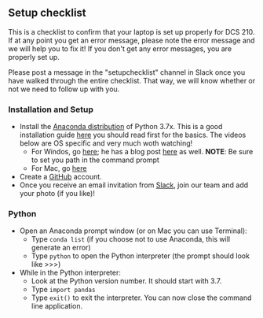 ## Setup checklist

This is a checklist to confirm that your laptop is set up properly for DCS 210. If at any point you get an error message, please note the error message and we will help you to fix it! 
If you don't get any error messages, you are properly set up.

Please post a message in the "setupchecklist" channel in Slack once you have walked through the entire checklist. That way, we will know whether or not we need to follow up with you.


### Installation and Setup
* Install the [Anaconda distribution](http://continuum.io/downloads) of Python 3.7x. This is a good installation guide [here](https://www.datacamp.com/community/tutorials/installing-anaconda-windows) 
you should read first for the basics. The videos below are OS specific and very much woth watching!
	* For Windos, go [here](https://www.youtube.com/watch?v=dgjEUcccRwM); he has a blog post [here](https://medium.com/@GalarnykMichael/install-python-on-windows-anaconda-c63c7c3d1444) as well.
	__NOTE__: Be sure to set you path in the command prompt
	* For Mac, go [here](https://www.youtube.com/watch?v=YJC6ldI3hWk)
* Create a [GitHub](https://github.com/) account.
* Once you receive an email invitation from [Slack](https://slack.com/), join our team and add your photo (if you like)!

### Python
* Open an Anaconda prompt window (or on Mac you can use Terminal):
    * Type `conda list` (if you choose not to use Anaconda, this will generate an error)
    * Type `python` to open the Python interpreter (the prompt should look like >>>)
* While in the Python interpreter:
    * Look at the Python version number. It should start with 3.7.
    * Type `import pandas`
    * Type `exit()` to exit the interpreter. You can now close the command line application.
